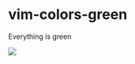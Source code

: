 # vim-colors-green

Everything is green

![](https://user-images.githubusercontent.com/5572/150612903-a8acb02b-0cb2-46d9-88bf-0aad06aa2ea8.png)
